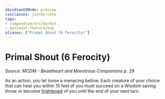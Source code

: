 ```yaml
---
obsidianUIMode: preview
cssclasses: json5e-note
tags:
- compendium/src/5e/bst
- optional-feature/exp
aliases: ["Primal Shout (6 Ferocity)"]
---
```

# Primal Shout (6 Ferocity)
*Source: MCDM - Beastheart and Monstrous Companions p. 29* 

As an action, you let loose a menacing bellow. Each creature of your choice that can hear you within 15 feet of you must succeed on a Wisdom saving throw or become [frightened](../../Rules%20&%20Options/5e%20Rules/conditions.md##frightened) of you until the end of your next turn.